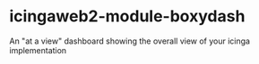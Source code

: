# icingaweb2-module-boxydash
An "at a view" dashboard showing the overall view of your icinga implementation
